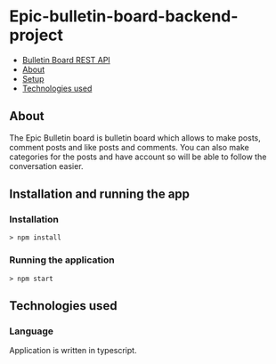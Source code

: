 # Epic-bulletin-board-backend-project

<!-- TOC depthFrom:1 depthTo:2 withLinks:1 updateOnSave:1 orderedList:0 -->

- [Bulletin Board REST API](#crossref-rest-api)
- [About](#about)
- [Setup](#setup)
- [Technologies used](#technologies-used)

<!-- /TOC -->

## About

The Epic Bulletin board is bulletin board which allows to make posts, comment posts and like posts and comments.
You can also make categories for the posts and have account so will be able to follow the conversation easier.

## Installation and running the app

### Installation

`> npm install`

### Running the application

`> npm start`

## Technologies used

### Language

Application is written in typescript.
